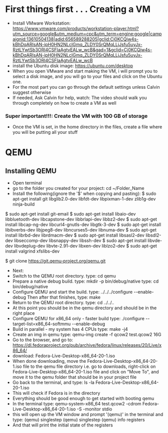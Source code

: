 # First things first . . . Creating a VM
- Install VMware Workstation: https://www.vmware.com/products/workstation-player.html?utm_source=google&utm_medium=cpc&utm_term=engine:google|campaignid:13610504138|adid:656589288205|gclid:Cj0KCQjw4s-kBhDqARIsAN-ipH0HN2NLcIGmq_ZLDY0SrQMqLLjJsfu5uyJx-RztLYwtSb3ORI4CSFIaAgtvEALw_wcB&gad=1&gclid=Cj0KCQjw4s-kBhDqARIsAN-ipH0HN2NLcIGmq_ZLDY0SrQMqLLjJsfu5uyJx-RztLYwtSb3ORI4CSFIaAgtvEALw_wcB
- install the Ubuntu disk image: https://ubuntu.com/desktop
- When you open VMware and start making the VM, i will prompt you to select a disk image, and you will go to your files and click on the Ubuntu one.
- For the most part you can go through the default settings unless Calvin suggest otherwise
- If needed, Ask Calvin for help, watch: 
The video should walk you through completely on how to create a VM as well
### Super important!!!: Create the VM with 100 GB of storage
- Once the VM is set, in the home directory in the files, create a file where you will be putting all your stuff
 
# QEMU
## Installing QEMU

- Open terminal
- go to the folder you created for your project: cd ~/Folder_Name 
- Install the following(ignore the '$' when copying and pasting): 
$ sudo apt-get install git libglib2.0-dev libfdt-dev libpixman-1-dev zlib1g-dev ninja-build

$ sudo apt-get install git-email
$ sudo apt-get install libaio-dev libbluetooth-dev libcapstone-dev libbrlapi-dev libbz2-dev
$ sudo apt-get install libcap-ng-dev libcurl4-gnutls-dev libgtk-3-dev
$ sudo apt-get install libibverbs-dev libjpeg8-dev libncurses5-dev libnuma-dev
$ sudo apt-get install librbd-dev librdmacm-dev
$ sudo apt-get install libsasl2-dev libsdl2-dev libseccomp-dev libsnappy-dev libssh-dev
$ sudo apt-get install libvde-dev libvdeplug-dev libvte-2.91-dev libxen-dev liblzo2-dev
$ sudo apt-get install valgrind xfslibs-dev

$ git clone https://git.qemu-project.org/qemu.git

- Next: 
- Switch to the QEMU root directory.
type: cd qemu
- Prepare a native debug build.
type: mkdir -p bin/debug/native
type: cd bin/debug/native
- Configure QEMU and start the build.
type: ../../../configure --enable-debug
Then after that finishes, type: make
- Return to the QEMU root directory.
type: cd ../../..
- At this point you should be in the qemu directory and should be in the right place
- Configure QEMU for x86_64 only - faster build
type: ./configure --target-list=x86_64-softmmu --enable-debug
- Build in parallel - my system has 4 CPUs
type: make -j4
- Create an img in qemu
type: qemu-img create -f qcow2 test.qcow2 16G
- Go to the browser, and go to: https://dl.fedoraproject.org/pub/archive/fedora/linux/releases/20/Live/x86_64/
- download: Fedora-Live-Desktop-x86_64-20-1.iso
- When done downloading, move the Fedora-Live-Desktop-x86_64-20-1.iso file to the qemu file directory i.e. go to downloads, right-click on Fedora-Live-Desktop-x86_64-20-1.iso file and click on "Move To", and move it to the qemu folder that should be in your project file
-  Go back to the terminal, and type: ls -la Fedora-Live-Desktop-x86_64-20-1.iso
-  This will check if Fedora is in the directory
-  Everything should be good enough to get started with booting qemu
-  In the terminal type: qemu-system-x86_64 test.qcow2 -cdrom Fedora-Live-Desktop-x86_64-20-1.iso -S -monitor stdio
-  this will open up the VM window and prompt '(qemu)' in the terminal and type:
(qemu) singlestep
(qemu) singlestep
(qemu) info registers
- And that will print the initial state of the registers
#
